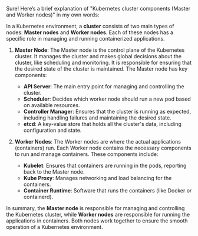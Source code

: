 Sure! Here’s a brief explanation of "Kubernetes cluster components (Master and Worker nodes)" in my own words:

In a Kubernetes environment, a **cluster** consists of two main types of nodes: **Master nodes** and **Worker nodes**. Each of these nodes has a specific role in managing and running containerized applications.

1. **Master Node**: The Master node is the control plane of the Kubernetes cluster. It manages the cluster and makes global decisions about the cluster, like scheduling and monitoring. It is responsible for ensuring that the desired state of the cluster is maintained. The Master node has key components:
   - **API Server**: The main entry point for managing and controlling the cluster.
   - **Scheduler**: Decides which worker node should run a new pod based on available resources.
   - **Controller Manager**: Ensures that the cluster is running as expected, including handling failures and maintaining the desired state.
   - **etcd**: A key-value store that holds all the cluster's data, including configuration and state.

2. **Worker Nodes**: The Worker nodes are where the actual applications (containers) run. Each Worker node contains the necessary components to run and manage containers. These components include:
   - **Kubelet**: Ensures that containers are running in the pods, reporting back to the Master node.
   - **Kube Proxy**: Manages networking and load balancing for the containers.
   - **Container Runtime**: Software that runs the containers (like Docker or containerd).

In summary, the **Master node** is responsible for managing and controlling the Kubernetes cluster, while **Worker nodes** are responsible for running the applications in containers. Both nodes work together to ensure the smooth operation of a Kubernetes environment.